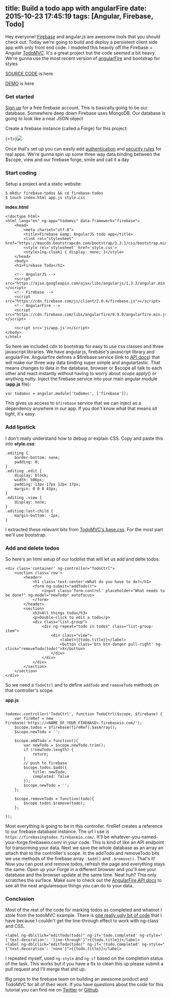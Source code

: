 title: Build a todo app with angularFire
date: 2015-10-23 17:45:19
tags: [Angular, Firebase, Todo]
---

Hey everyone! [Firebase](https://www.firebase.com/) and angular.js are awesome tools that you should check out. Today we're going to build and deploy a persistent client side app with only front end code. I modeled this heavily off the Firebase + Angular [TodoMVC](https://github.com/tastejs/todomvc/tree/master/examples/firebase-angular). It's a great project but the code seemed a bit heavy. We're gunna use the most recent version of [angularFire](https://www.firebase.com/docs/web/libraries/angular/)  and bootstrap for styles

[SOURCE CODE](https://github.com/jasonshark/angularFire-todo) is here

[DEMO](https://firebasingtodos.firebaseapp.com/) is here

<!-- more -->

### Get started
[Sign up](https://www.firebase.com/signup/) for a free firebase account. This is basically going to be our database. Somewhere deep down Firebase uses MongoDB. Our database is going to look like a neat JSON object

Create a firebase instance (called a Forge) for this project:

{<1>}![](/content/images/2014/12/Screen-Shot-2014-12-27-at-2-02-59-PM.png)

Once that's set up you can easily add [authentication](https://www.firebase.com/docs/web/libraries/angular/api.html#angularfire-user-authentication-and-management) and [security rules](https://www.firebase.com/docs/security/guide/) for real apps. We're gunna spin up some three way data binding between the $scope, view and our firebase forge, smile and call it a day

### Start coding

Setup a project and a static website:
```
$ mkdir firebase-todos && cd firebase-todos
$ touch index.html app.js style.css
```

**index.html**
```
<!doctype html>
<html lang="en" ng-app="todomvc" data-framework="firebase">
	<head>
		<meta charset="utf-8">
		<title>Firebase &amp; AngularJS todo app</title>
		<link rel="stylesheet" href="https://maxcdn.bootstrapcdn.com/bootstrap/3.3.1/css/bootstrap.min.css">
		<style rel='stylesheet' href='style.css'>
		<style>[ng-cloak] { display: none; }</style>
	</head>
	<body>
	<h1>Firebase Todo</h1>

	<!-- AngularJS -->
	<script src="https://ajax.googleapis.com/ajax/libs/angularjs/1.3.2/angular.min.js"></script>
	<!-- Firebase -->
	<script src="https://cdn.firebase.com/js/client/2.0.4/firebase.js"></script>
	<!-- AngularFire -->
	<script src="https://cdn.firebase.com/libs/angularfire/0.9.0/angularfire.min.js"></script>

	<script src='js/app.js'></script>
</body>
</html>
```
So here we included cdn to bootstrap for easy to use css classes and three javascript libraries. We have angular.js, firebase's javascript library and angularFire. Angularfire defines a $firebase service (link to [API docs](https://www.firebase.com/docs/web/libraries/angular/api.html)) that will make our three way data binding super simple and angulartastic. That means changes to data in the database, browser or $scope all talk to each other and react instantly without having to worry about $scope.$apply() or anything nutty. Inject the firebase service into your main angular module (**app.js** file):
```
var todomvc = angular.module('todomvc', ['firebase']);
```
This gives us access to `$firebase` service that we can inject as a dependency anywhere in our app. If you don't know what that means sit tight, it's easy.

### Add lipstick
I don't really understand how to debug or explain CSS. Copy and paste this into **style.css**:

```
.editing {
	border-bottom: none;
	padding: 0;
}
.editing .edit {
	display: block;
	width: 506px;
	padding: 13px 17px 12px 17px;
	margin: 0 0 0 43px;
}
.editing .view {
	display: none;
}
.editing:last-child {
	margin-bottom: -1px;
}
```
I extracted these relevant bits from [TodoMVC's base.css](https://github.com/tastejs/todomvc/blob/master/examples/firebase-angular/bower_components/todomvc-common/base.css). For the most part we'll use bootstrap.

### Add and delete todos
So here's an html setup of our todolist that will let us add and delte todos:

```
<div class='container' ng-controller="TodoCtrl">
	<section class='row'>
		<header>
			<h1 class='text-center'>What do you have to do?</h1>
			<form ng-submit="addTodo()">
				<input class='form-control' placeholder="What needs to be done?" ng-model="newTodo" autofocus>
			</form>
		</header>
		<section>
			<h3>All things todo</h3>
			<p>Double-click to edit a todo</p>
			<div class="list-group">
				<div ng-repeat="todo in todos" class="list-group-item">
					<div class="view">
						<label>{{todo.title}}</label>
						<button class='btn btn-danger pull-right' ng-click="removeTodo(todo)">X</button>
					</div>
				</div>
			</div>
		</section>
	</section>
</div>
```
So we need a `TodoCtrl` and to define `addTodo` and `removeTodo` methods on that controller's scope.

**app.js**
```

todomvc.controller('TodoCtrl', function TodoCtrl($scope, $firebase) {
	var fireRef = new Firebase('https://<NAME_OF_YOUR_FIREBASE>.firebaseio.com/');
	$scope.todos = $firebase(fireRef).$asArray();
	$scope.newTodo = '';

	$scope.addTodo = function(){
		var newTodo = $scope.newTodo.trim();
		if (!newTodo.length) {
			return;
		}
		// push to firebase
		$scope.todos.$add({
			title: newTodo,
			completed: false
		});
		$scope.newTodo = '';
	};
    
	$scope.removeTodo = function(todo){
		$scope.todos.$remove(todo);
	};

});
```

Most everything is going to be in this controller. fireRef creates a reference to our firebase database instance. The url I use is `https://firebasingtodos.firebaseio.com/`. It'll be whatever-you-named-your-forge.firebaseio.com/ in your code. This is kind of like an API endpoint for transorming your data. Next we save the whole database as an array an attach that to the controller's scope. In the addTodo and removeTodo bits we use methods of the firebase array `.$add()` and `.$remove()`. That's it! Now you can post and remove todos, refresh the page and everything stays the same. Open up your Forge in a different browser and you'll see your database and the browser update at the same time. Neat huh? This only scratches the surface. Make sure to check out the [AngularFire API docs](https://www.firebase.com/docs/web/libraries/angular/api.html) to see all the neat angularesque things you can do to your data.

### Conclusion

Most of the rest of the code for marking todos as completed and whatnot I stole from the todoMVC example. There is [one really ugly bit of code](https://github.com/jasonshark/angularFire-todo/blob/master/index.html) that I have because I couldn't get the line-through effect to work with ng-class and CSS.

```
<label ng-dblclick="editTodo(todo)" ng-if='todo.completed' ng-style="{'text-decoration': 'line-through'}">{{todo.title}}</label>
<label ng-dblclick="editTodo(todo)" ng-if='!todo.completed' ng-style="{'text-decoration': 'none'}">{{todo.title}}</label>
```

I repeated myself, used `ng-style` and `ng-if` based on the completion status of the task. This works but if you have a fix to clean this up please submit a pull request and I'll merge that shit up.


Big props to the firebase team on building an awesome product and TodoMVC for all of their work. If you have questions about the code for this tutorial you can find me on [Twitter](https://twitter.com/cleechtech) or [Github](https://github.com/jasonshark).
